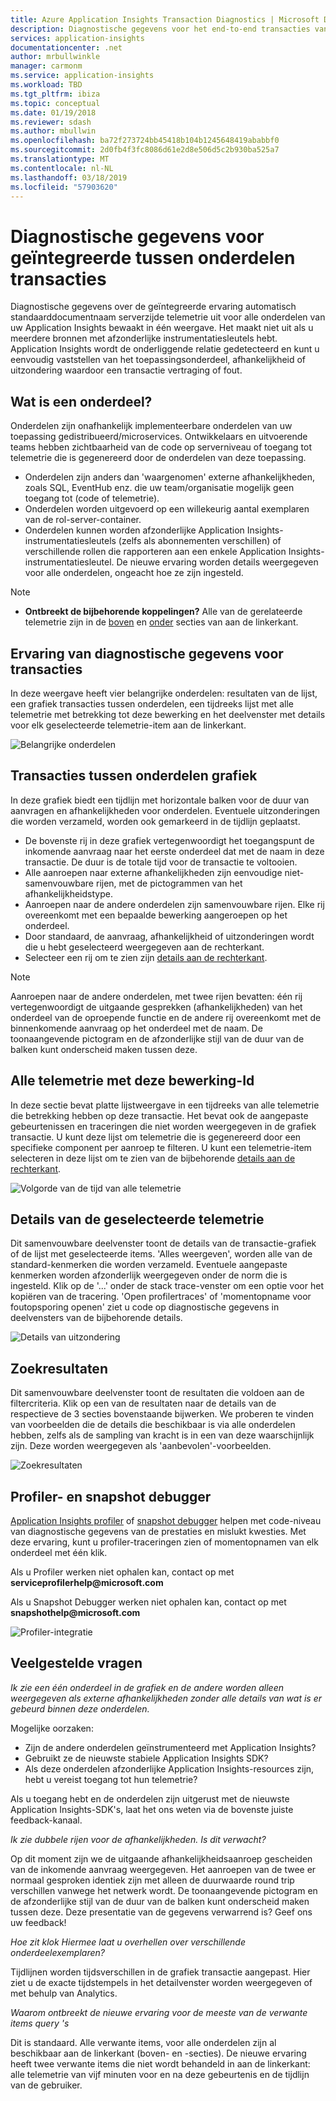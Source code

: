 ```yaml
---
title: Azure Application Insights Transaction Diagnostics | Microsoft Docs
description: Diagnostische gegevens voor het end-to-end transacties van Application Insights
services: application-insights
documentationcenter: .net
author: mrbullwinkle
manager: carmonm
ms.service: application-insights
ms.workload: TBD
ms.tgt_pltfrm: ibiza
ms.topic: conceptual
ms.date: 01/19/2018
ms.reviewer: sdash
ms.author: mbullwin
ms.openlocfilehash: ba72f273724bb45418b104b1245648419ababbf0
ms.sourcegitcommit: 2d0fb4f3fc8086d61e2d8e506d5c2b930ba525a7
ms.translationtype: MT
ms.contentlocale: nl-NL
ms.lasthandoff: 03/18/2019
ms.locfileid: "57903620"
---
```

# <a name="unified-cross-component-transaction-diagnostics"></a>Diagnostische gegevens voor geïntegreerde tussen onderdelen transacties

Diagnostische gegevens over de geïntegreerde ervaring automatisch standaarddocumentnaam serverzijde telemetrie uit voor alle onderdelen van uw Application Insights bewaakt in één weergave. Het maakt niet uit als u meerdere bronnen met afzonderlijke instrumentatiesleutels hebt. Application Insights wordt de onderliggende relatie gedetecteerd en kunt u eenvoudig vaststellen van het toepassingsonderdeel, afhankelijkheid of uitzondering waardoor een transactie vertraging of fout.

## <a name="what-is-a-component"></a>Wat is een onderdeel?

Onderdelen zijn onafhankelijk implementeerbare onderdelen van uw toepassing gedistribueerd/microservices. Ontwikkelaars en uitvoerende teams hebben zichtbaarheid van de code op serverniveau of toegang tot telemetrie die is gegenereerd door de onderdelen van deze toepassing.

* Onderdelen zijn anders dan 'waargenomen' externe afhankelijkheden, zoals SQL, EventHub enz. die uw team/organisatie mogelijk geen toegang tot (code of telemetrie).
* Onderdelen worden uitgevoerd op een willekeurig aantal exemplaren van de rol-server-container.
* Onderdelen kunnen worden afzonderlijke Application Insights-instrumentatiesleutels (zelfs als abonnementen verschillen) of verschillende rollen die rapporteren aan een enkele Application Insights-instrumentatiesleutel. De nieuwe ervaring worden details weergegeven voor alle onderdelen, ongeacht hoe ze zijn ingesteld.

> [!NOTE]
> * **Ontbreekt de bijbehorende koppelingen?** Alle van de gerelateerde telemetrie zijn in de [boven](#cross-component-transaction-chart) en [onder](#all-telemetry-with-this-Operation-Id) secties van aan de linkerkant. 

## <a name="transaction-diagnostics-experience"></a>Ervaring van diagnostische gegevens voor transacties
In deze weergave heeft vier belangrijke onderdelen: resultaten van de lijst, een grafiek transacties tussen onderdelen, een tijdreeks lijst met alle telemetrie met betrekking tot deze bewerking en het deelvenster met details voor elk geselecteerde telemetrie-item aan de linkerkant.

![Belangrijke onderdelen](media/transaction-diagnostics/4partsCrossComponent.png)

## <a name="cross-component-transaction-chart"></a>Transacties tussen onderdelen grafiek

In deze grafiek biedt een tijdlijn met horizontale balken voor de duur van aanvragen en afhankelijkheden voor onderdelen. Eventuele uitzonderingen die worden verzameld, worden ook gemarkeerd in de tijdlijn geplaatst.

* De bovenste rij in deze grafiek vertegenwoordigt het toegangspunt de inkomende aanvraag naar het eerste onderdeel dat met de naam in deze transactie. De duur is de totale tijd voor de transactie te voltooien.
* Alle aanroepen naar externe afhankelijkheden zijn eenvoudige niet-samenvouwbare rijen, met de pictogrammen van het afhankelijkheidstype.
* Aanroepen naar de andere onderdelen zijn samenvouwbare rijen. Elke rij overeenkomt met een bepaalde bewerking aangeroepen op het onderdeel.
* Door standaard, de aanvraag, afhankelijkheid of uitzonderingen wordt die u hebt geselecteerd weergegeven aan de rechterkant.
* Selecteer een rij om te zien zijn [details aan de rechterkant](#details-of-the-selected-telemetry). 

> [!NOTE]
> Aanroepen naar de andere onderdelen, met twee rijen bevatten: één rij vertegenwoordigt de uitgaande gesprekken (afhankelijkheden) van het onderdeel van de oproepende functie en de andere rij overeenkomt met de binnenkomende aanvraag op het onderdeel met de naam. De toonaangevende pictogram en de afzonderlijke stijl van de duur van de balken kunt onderscheid maken tussen deze.

## <a name="all-telemetry-with-this-operation-id"></a>Alle telemetrie met deze bewerking-Id

In deze sectie bevat platte lijstweergave in een tijdreeks van alle telemetrie die betrekking hebben op deze transactie. Het bevat ook de aangepaste gebeurtenissen en traceringen die niet worden weergegeven in de grafiek transactie. U kunt deze lijst om telemetrie die is gegenereerd door een specifieke component per aanroep te filteren. U kunt een telemetrie-item selecteren in deze lijst om te zien van de bijbehorende [details aan de rechterkant](#details-of-the-selected-telemetry).

![Volgorde van de tijd van alle telemetrie](media/transaction-diagnostics/allTelemetryDrawerOpened.png)

## <a name="details-of-the-selected-telemetry"></a>Details van de geselecteerde telemetrie

Dit samenvouwbare deelvenster toont de details van de transactie-grafiek of de lijst met geselecteerde items. 'Alles weergeven', worden alle van de standard-kenmerken die worden verzameld. Eventuele aangepaste kenmerken worden afzonderlijk weergegeven onder de norm die is ingesteld. Klik op de '...' onder de stack trace-venster om een optie voor het kopiëren van de tracering. 'Open profilertraces' of 'momentopname voor foutopsporing openen' ziet u code op diagnostische gegevens in deelvensters van de bijbehorende details.

![Details van uitzondering](media/transaction-diagnostics/exceptiondetail.png)

## <a name="search-results"></a>Zoekresultaten

Dit samenvouwbare deelvenster toont de resultaten die voldoen aan de filtercriteria. Klik op een van de resultaten naar de details van de respectieve de 3 secties bovenstaande bijwerken. We proberen te vinden van voorbeelden die de details die beschikbaar is via alle onderdelen hebben, zelfs als de sampling van kracht is in een van deze waarschijnlijk zijn. Deze worden weergegeven als 'aanbevolen'-voorbeelden.

![Zoekresultaten](media/transaction-diagnostics/searchResults.png)

## <a name="profiler-and-snapshot-debugger"></a>Profiler- en snapshot debugger

[Application Insights profiler](../../azure-monitor/app/profiler.md) of [snapshot debugger](snapshot-debugger.md) helpen met code-niveau van diagnostische gegevens van de prestaties en mislukt kwesties. Met deze ervaring, kunt u profiler-traceringen zien of momentopnamen van elk onderdeel met één klik.

Als u Profiler werken niet ophalen kan, contact op met **serviceprofilerhelp\@microsoft.com**

Als u Snapshot Debugger werken niet ophalen kan, contact op met **snapshothelp\@microsoft.com**

![Profiler-integratie](media/transaction-diagnostics/profilerTraces.png)

## <a name="faq"></a>Veelgestelde vragen

*Ik zie een één onderdeel in de grafiek en de andere worden alleen weergegeven als externe afhankelijkheden zonder alle details van wat is er gebeurd binnen deze onderdelen.*

Mogelijke oorzaken:

* Zijn de andere onderdelen geïnstrumenteerd met Application Insights?
* Gebruikt ze de nieuwste stabiele Application Insights SDK?
* Als deze onderdelen afzonderlijke Application Insights-resources zijn, hebt u vereist toegang tot hun telemetrie?

Als u toegang hebt en de onderdelen zijn uitgerust met de nieuwste Application Insights-SDK's, laat het ons weten via de bovenste juiste feedback-kanaal.

*Ik zie dubbele rijen voor de afhankelijkheden. Is dit verwacht?*

Op dit moment zijn we de uitgaande afhankelijkheidsaanroep gescheiden van de inkomende aanvraag weergegeven. Het aanroepen van de twee er normaal gesproken identiek zijn met alleen de duurwaarde round trip verschillen vanwege het netwerk wordt. De toonaangevende pictogram en de afzonderlijke stijl van de duur van de balken kunt onderscheid maken tussen deze. Deze presentatie van de gegevens verwarrend is? Geef ons uw feedback!

*Hoe zit klok Hiermee laat u overhellen over verschillende onderdeelexemplaren?*

Tijdlijnen worden tijdsverschillen in de grafiek transactie aangepast. Hier ziet u de exacte tijdstempels in het detailvenster worden weergegeven of met behulp van Analytics.

*Waarom ontbreekt de nieuwe ervaring voor de meeste van de verwante items query 's*

Dit is standaard. Alle verwante items, voor alle onderdelen zijn al beschikbaar aan de linkerkant (boven- en -secties). De nieuwe ervaring heeft twee verwante items die niet wordt behandeld in aan de linkerkant: alle telemetrie van vijf minuten voor en na deze gebeurtenis en de tijdlijn van de gebruiker.
